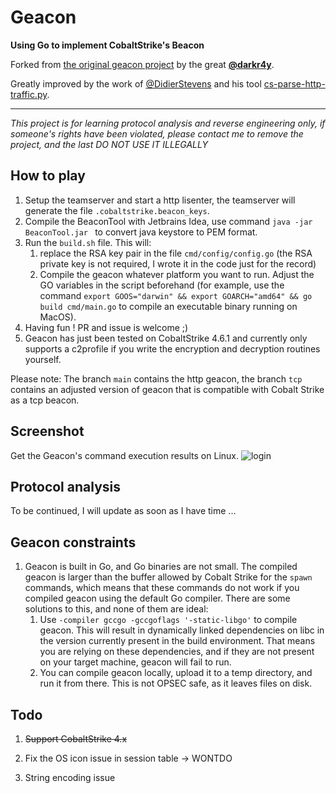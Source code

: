 # Geacon

**Using Go to implement CobaltStrike's Beacon**

Forked from [the original geacon project](https://github.com/darkr4y/geacon) by the great **[@darkr4y](https://github.com/darkr4y)**.

Greatly improved by the work of [@DidierStevens](https://github.com/DidierStevens) and his tool [cs-parse-http-traffic.py](https://github.com/DidierStevens/Beta/blob/master/cs-parse-http-traffic.py).

----

*This project is for learning protocol analysis and reverse engineering only, if someone's rights have been violated, please contact me to remove the project, and the last DO NOT USE IT ILLEGALLY*



## How to play

1. Setup the teamserver and start a http lisenter, the teamserver will generate the file `.cobaltstrike.beacon_keys`.
2. Compile the BeaconTool with Jetbrains Idea, use command `java -jar BeaconTool.jar ` to convert java keystore to PEM format.
3. Run the `build.sh` file. This will: 
   1. replace the RSA key pair in the file `cmd/config/config.go` (the RSA private key is not required, I wrote it in the code just for the record)
   2. Compile the geacon whatever platform you want to run. Adjust the GO variables in the script beforehand (for example, use the command `export GOOS="darwin" && export GOARCH="amd64" && go build cmd/main.go` to compile an executable binary running on MacOS). 
4. Having fun ! PR and issue is welcome ;)
5. Geacon has just been tested on CobaltStrike 4.6.1 and currently only supports a c2profile if you write the encryption and decryption routines yourself.

Please note: The branch `main` contains the http geacon, the branch `tcp` contains an adjusted version of geacon that is compatible with Cobalt Strike as a tcp beacon.

## Screenshot

Get the Geacon's command execution results on Linux.
![login](https://github.com/darkr4y/geacon/raw/master/screenshots/sc.png)



## Protocol analysis

To be continued, I will update as soon as I have time ...

## Geacon constraints

1. Geacon is built in Go, and Go binaries are not small. The compiled geacon is larger than the buffer allowed by Cobalt Strike for the `spawn` commands, which means that these commands do not work if you compiled geacon using the default Go compiler. There are some solutions to this, and none of them are ideal:
   1. Use `-compiler gccgo -gccgoflags '-static-libgo'` to compile geacon. This will result in dynamically linked dependencies on libc in the version currently present in the build environment. That means you are relying on these dependencies, and if they are not present on your target machine, geacon will fail to run.
   2. You can compile geacon locally, upload it to a temp directory, and run it from there. This is not OPSEC safe, as it leaves files on disk.

## Todo

1. ~~Support CobaltStrike 4.x~~

2. Fix the OS icon issue in session table -> WONTDO
3. String encoding issue
